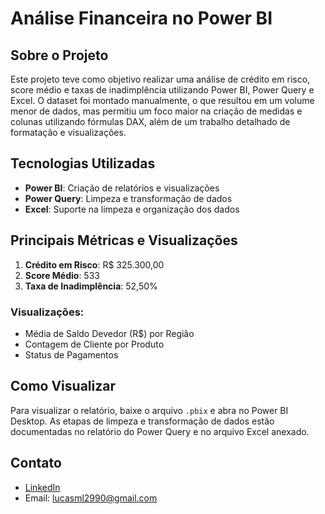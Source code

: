 # Análise Financeira no Power BI

## Sobre o Projeto
Este projeto teve como objetivo realizar uma análise de crédito em risco, score médio e taxas de inadimplência utilizando Power BI, Power Query e Excel. O dataset foi montado manualmente, o que resultou em um volume menor de dados, mas permitiu um foco maior na criação de medidas e colunas utilizando fórmulas DAX, além de um trabalho detalhado de formatação e visualizações.

## Tecnologias Utilizadas
- **Power BI**: Criação de relatórios e visualizações
- **Power Query**: Limpeza e transformação de dados
- **Excel**: Suporte na limpeza e organização dos dados

## Principais Métricas e Visualizações
1. **Crédito em Risco**: R$ 325.300,00
2. **Score Médio**: 533
3. **Taxa de Inadimplência**: 52,50%

### Visualizações:
- Média de Saldo Devedor (R$) por Região
- Contagem de Cliente por Produto
- Status de Pagamentos

## Como Visualizar
Para visualizar o relatório, baixe o arquivo `.pbix` e abra no Power BI Desktop. As etapas de limpeza e transformação de dados estão documentadas no relatório do Power Query e no arquivo Excel anexado.

## Contato
- [LinkedIn](https://www.linkedin.com/in/lucas-marques-leme)
- Email: lucasml2990@gmail.com
